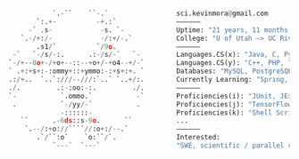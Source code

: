 ```python

           `.-``    ``-.`                 sci.kevinmora@gmail.com         
       `:.+-          -+.:`               ——————
     -` .s-            -s. `-             Uptime: "21 years, 11 months, 11 days"
   `.-/+:/-            -/:+/-.`           College: "U of Utah –> UC Riverside"
       .s1/`          `/9o.               ——————
 -`   `-/s/-:.      .:-/s/-`   `-         Languages.CS(x): "Java, C, Python, R, SQL, JavaScript"
`-/+--8o+-/+o+--::--+o+/-+o4--+/-`        Languages.CS(y): "C++, PHP, TypeScript, MATLAB, Assembly"
` .+:+s+:-:ommy+::+ymmo:-:+s+:+. `        Databases: "MySQL, PostgreSQL, MariaDB, MongoDB"
.:/+..  `..`:///--///:`..` `..+/:.        Currently Learning: "Spring, Selenium, Hibernate, Kotlin"
./.         .:-:oo:-:.         ./.        ——————
`-           `.ommo.`           -`        Proficiencies(i): "JUnit, JExcel, Log4j, Tableau, Seaborn"
 .           `-/yy/-`           .         Proficiencies(j): "TensorFlow, D3.js, p5.js, Pygal, Power Bi"
             -::::::-                     Proficiencies(k): "Shell Scripting, HTML, CSS, TeX, JSON"
   ``      .-6ds::s-9o.      ``           ...
    `.--/:+o://````//:o+:/--.`            ——————
       .`/``:o`    `o:``/`.               Interested:
           `---`  `---`                   "SWE, scientific / parallel computing, embedded systems"       
```

<!--
///////////////////////////////////////////////////////////////////////////////////////
[![Top Langs](https://github-readme-stats.vercel.app/api/top-langs/?username=morkev&layout=compact&show_icons=true&theme=ayu-mirage&hide_border=true&langs_count=10)](https://github.com/morkev/github-readme-stats)
Best programming language themes from Vercel's API:
radical, dark, ayu-mirage, nord,blue-green, vue-dark, prussian, gruvbox, 
gruvbox_light, onedark, darcula, gotham, calm, material-palenight, slateorange

COOKING SOME YUCKY CODE
Uhm, very hacky of you to be here!
Lots of views but no stars, and no bitches
When will I start making 120k per year?!?!
///////////////////////////////////////////////////////////////////////////////////////
-->
